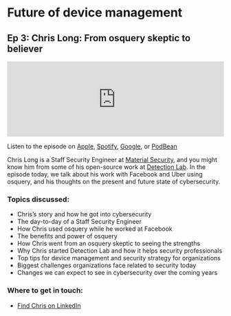 # Future of device management
## Ep 3: Chris Long: From osquery skeptic to believer

<iframe allow="autoplay *; encrypted-media *; fullscreen *; clipboard-write" frameborder="0" height="175" style="width:100%;max-width:660px;overflow:hidden;background:transparent;" sandbox="allow-forms allow-popups allow-same-origin allow-scripts allow-storage-access-by-user-activation allow-top-navigation-by-user-activation" src="https://embed.podcasts.apple.com/gb/podcast/ep-3-chris-long-from-osquery-sceptic-to-believer/id1627079895?i=1000570741414"></iframe>

Listen to the episode on [Apple](https://podcasts.apple.com/gb/podcast/ep-3-chris-long-from-osquery-sceptic-to-believer/id1627079895?i=1000570741414), [Spotify](https://open.spotify.com/episode/4XGrIZnd699m763j1iOvl6?si=-qztEmjOQiK3E_lnYb-8Yw), [Google](https://podcasts.google.com/feed/aHR0cHM6Ly9mZWVkLnBvZGJlYW4uY29tL2Z1dHVyZW9mZGV2aWNlbWFuYWdlbWVudC9mZWVkLnhtbA/episode/ZnV0dXJlb2ZkZXZpY2VtYW5hZ2VtZW50LnBvZGJlYW4uY29tLzE5OTBkNDhkLTY5NjgtM2NjMy04NDgzLTNmNzllODRhMmY1OA?sa=X&ved=0CAUQkfYCahcKEwjw3ubU9ZT5AhUAAAAAHQAAAAAQAQ), or [PodBean](https://futureofdevicemanagement.podbean.com/e/ep-3-chris-long-from-osquery-sceptic-to-believer/)

Chris Long is a Staff Security Engineer at [Material Security](https://material.security/), and you might know him from some of his open-source work at [Detection Lab](https://detectionlab.network/). In the episode today, we talk about his work with Facebook and Uber using osquery, and his thoughts on the present and future state of cybersecurity. 

### Topics discussed:

- Chris’s story and how he got into cybersecurity
- The day-to-day of a Staff Security Engineer 
- How Chris used osquery while he worked at Facebook 
- The benefits and power of osquery 
- How Chris went from an osquery skeptic to seeing the strengths 
- Why Chris started Detection Lab and how it helps security professionals 
- Top tips for device management and security strategy for organizations 
- Biggest challenges organizations face related to security today 
- Changes we can expect to see in cybersecurity over the coming years

### Where to get in touch: 

- [Find Chris on LinkedIn](https://www.linkedin.com/in/chris-long-4057b410/)

<meta name="category" value="podcasts">
<meta name="authorGitHubUsername" value="zwass">
<meta name="authorFullName" value="Zach Wasserman">
<meta name="publishedOn" value="2022-07-21">
<meta name="articleTitle" value="Future of device management episode 3">
<meta name="articleImageUrl" value="../website/assets/images/articles/future-of-device-management-ep3-cover-1600x900@2x.jpg">

